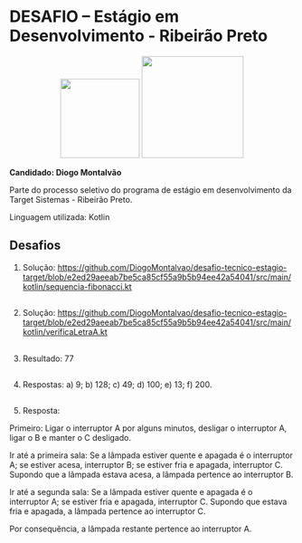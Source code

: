 # DESAFIO – Estágio em Desenvolvimento - Ribeirão Preto
<p align="center">
  <img width="140" src="https://github.com/user-attachments/assets/0c3c58d3-44c9-4d22-b24c-fe9e87acf0ce">
  <img width="180" src="https://github.com/user-attachments/assets/a292a77f-0981-4095-9d14-498c41b3c04d">
</p>

**Candidado: Diogo Montalvão**

Parte do processo seletivo do programa de estágio em desenvolvimento da Target Sistemas - Ribeirão Preto.

Linguagem utilizada: Kotlin

## Desafios

1) Solução: https://github.com/DiogoMontalvao/desafio-tecnico-estagio-target/blob/e2ed29aeeab7be5ca85cf55a9b5b94ee42a54041/src/main/kotlin/sequencia-fibonacci.kt

##
2) Solução: https://github.com/DiogoMontalvao/desafio-tecnico-estagio-target/blob/e2ed29aeeab7be5ca85cf55a9b5b94ee42a54041/src/main/kotlin/verificaLetraA.kt

##
3) Resultado: 77

##
4) Respostas: a) 9; b) 128; c) 49; d) 100; e) 13; f) 200.

##
5) Resposta:
   
Primeiro: Ligar o interruptor A por alguns minutos, desligar o interruptor A, ligar o B e manter o C desligado.

Ir até a primeira sala: Se a lâmpada estiver quente e apagada é o interruptor A; se estiver acesa, interruptor B; se estiver fria e apagada, interruptor C. Supondo que a lâmpada estava acesa, a lâmpada pertence ao interruptor B.

Ir até a segunda sala: Se a lâmpada estiver quente e apagada é o interruptor A; se estiver fria e apagada, interruptor C. Supondo que estava fria e apagada, a lâmpada pertence ao interruptor C.

Por consequência, a lâmpada restante pertence ao interruptor A.
